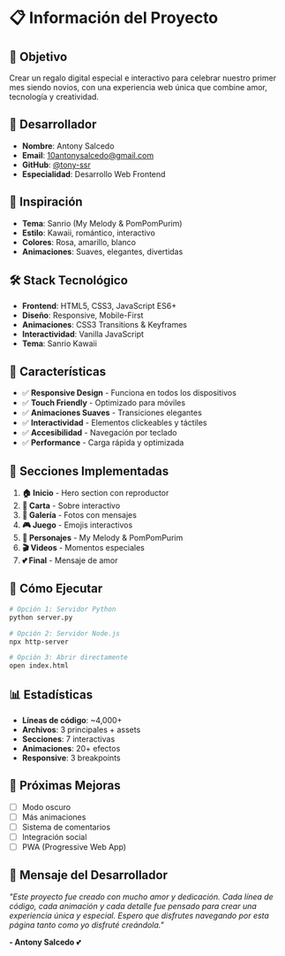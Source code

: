 # 📋 Información del Proyecto

## 🎯 Objetivo
Crear un regalo digital especial e interactivo para celebrar nuestro primer mes siendo novios, con una experiencia web única que combine amor, tecnología y creatividad.

## 👥 Desarrollador
- **Nombre**: Antony Salcedo
- **Email**: 10antonysalcedo@gmail.com
- **GitHub**: [@tony-ssr](https://github.com/tony-ssr)
- **Especialidad**: Desarrollo Web Frontend

## 💝 Inspiración
- **Tema**: Sanrio (My Melody & PomPomPurim)
- **Estilo**: Kawaii, romántico, interactivo
- **Colores**: Rosa, amarillo, blanco
- **Animaciones**: Suaves, elegantes, divertidas

## 🛠️ Stack Tecnológico
- **Frontend**: HTML5, CSS3, JavaScript ES6+
- **Diseño**: Responsive, Mobile-First
- **Animaciones**: CSS3 Transitions & Keyframes
- **Interactividad**: Vanilla JavaScript
- **Tema**: Sanrio Kawaii

## 📱 Características
- ✅ **Responsive Design** - Funciona en todos los dispositivos
- ✅ **Touch Friendly** - Optimizado para móviles
- ✅ **Animaciones Suaves** - Transiciones elegantes
- ✅ **Interactividad** - Elementos clickeables y táctiles
- ✅ **Accesibilidad** - Navegación por teclado
- ✅ **Performance** - Carga rápida y optimizada

## 🎨 Secciones Implementadas
1. **🏠 Inicio** - Hero section con reproductor
2. **💌 Carta** - Sobre interactivo
3. **📸 Galería** - Fotos con mensajes
4. **🎮 Juego** - Emojis interactivos
5. **🌸 Personajes** - My Melody & PomPomPurim
6. **🎬 Videos** - Momentos especiales
7. **💕 Final** - Mensaje de amor

## 🚀 Cómo Ejecutar
```bash
# Opción 1: Servidor Python
python server.py

# Opción 2: Servidor Node.js
npx http-server

# Opción 3: Abrir directamente
open index.html
```

## 📊 Estadísticas
- **Líneas de código**: ~4,000+
- **Archivos**: 3 principales + assets
- **Secciones**: 7 interactivas
- **Animaciones**: 20+ efectos
- **Responsive**: 3 breakpoints

## 🎯 Próximas Mejoras
- [ ] Modo oscuro
- [ ] Más animaciones
- [ ] Sistema de comentarios
- [ ] Integración social
- [ ] PWA (Progressive Web App)

## 💌 Mensaje del Desarrollador
*"Este proyecto fue creado con mucho amor y dedicación. Cada línea de código, cada animación y cada detalle fue pensado para crear una experiencia única y especial. Espero que disfrutes navegando por esta página tanto como yo disfruté creándola."*

**- Antony Salcedo** 💕
